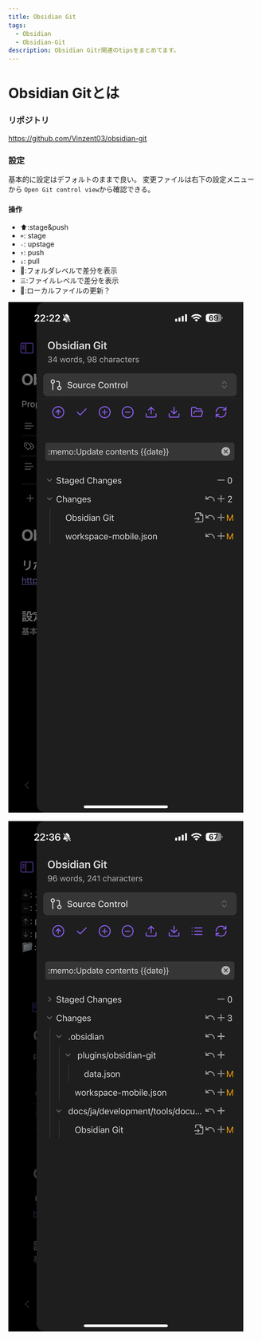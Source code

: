 ```yaml
---
title: Obsidian Git
tags:
  - Obsidian
  - Obsidian-Git
description: Obsidian Gitr関連のtipsをまとめてます。
---
```

# Obsidian Gitとは

### リポジトリ

https://github.com/Vinzent03/obsidian-git

### 設定

基本的に設定はデフォルトのままで良い。
変更ファイルは右下の設定メニューから
`Open Git control view`から確認できる。

#### 操作

- ⬆️:stage&push
- `+`: stage
- `-`: upstage
- `↑`: push
- `↓`: pull
- 📁:フォルダレベルで差分を表示
- `三`:ファイルレベルで差分を表示
- 🔄:ローカルファイルの更新？

![IMG_5304.png](./images/IMG_5304.png)

![IMG_5306.png](./images/IMG_5306.png)
